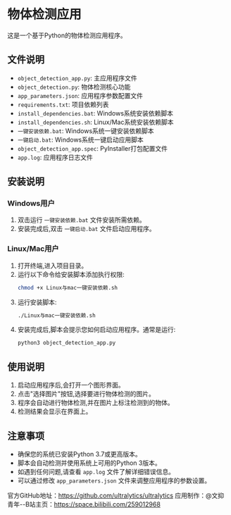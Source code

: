 # 物体检测应用

这是一个基于Python的物体检测应用程序。

## 文件说明

- `object_detection_app.py`: 主应用程序文件
- `object_detection.py`: 物体检测核心功能
- `app_parameters.json`: 应用程序参数配置文件
- `requirements.txt`: 项目依赖列表
- `install_dependencies.bat`: Windows系统安装依赖脚本
- `install_dependencies.sh`: Linux/Mac系统安装依赖脚本
- `一键安装依赖.bat`: Windows系统一键安装依赖脚本
- `一键启动.bat`: Windows系统一键启动应用脚本
- `object_detection_app.spec`: PyInstaller打包配置文件
- `app.log`: 应用程序日志文件

## 安装说明

### Windows用户

1. 双击运行 `一键安装依赖.bat` 文件安装所需依赖。
2. 安装完成后,双击 `一键启动.bat` 文件启动应用程序。

### Linux/Mac用户

1. 打开终端,进入项目目录。
2. 运行以下命令给安装脚本添加执行权限:
   ```sh
   chmod +x Linux与mac一键安装依赖.sh
   ```
3. 运行安装脚本:
   ```sh
   ./Linux与mac一键安装依赖.sh
   ```
4. 安装完成后,脚本会提示您如何启动应用程序。通常是运行:
   ```sh
   python3 object_detection_app.py
   ```

## 使用说明

1. 启动应用程序后,会打开一个图形界面。
2. 点击"选择图片"按钮,选择要进行物体检测的图片。
3. 程序会自动进行物体检测,并在图片上标注检测到的物体。
4. 检测结果会显示在界面上。

## 注意事项

- 确保您的系统已安装Python 3.7或更高版本。
- 脚本会自动检测并使用系统上可用的Python 3版本。
- 如遇到任何问题,请查看 `app.log` 文件了解详细错误信息。
- 可以通过修改 `app_parameters.json` 文件来调整应用程序的参数设置。

官方GitHub地址：https://github.com/ultralytics/ultralytics
应用制作：@文抑青年--B站主页：https://space.bilibili.com/259012968
